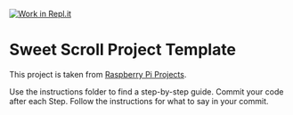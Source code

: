 [![Work in Repl.it](https://classroom.github.com/assets/work-in-replit-14baed9a392b3a25080506f3b7b6d57f295ec2978f6f33ec97e36a161684cbe9.svg)](https://classroom.github.com/online_ide?assignment_repo_id=3862971&assignment_repo_type=AssignmentRepo)
# Sweet Scroll Project Template 

This project is taken from [Raspberry Pi Projects](https://projects.raspberrypi.org/en/projects/sweet-scroll). 

Use the instructions folder to find a step-by-step guide. Commit your code after each Step. Follow the instructions for what to say in your commit. 


